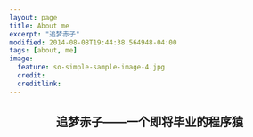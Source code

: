 ```yaml
---
layout: page
title: About me
excerpt: "追梦赤子"
modified: 2014-08-08T19:44:38.564948-04:00
tags: [about, me]
image:
  feature: so-simple-sample-image-4.jpg
  credit:
  creditlink:
---
```


## <center>追梦赤子——一个即将毕业的程序猿</center>
